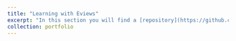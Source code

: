 ```yaml
---
title: "Learning with Eviews"
excerpt: "In this section you will find a [repository](https://github.com/andreab0106/Eviews-), where where you will learn more about Eviews. If time series is your passion, you are very lucky to find this repo."
collection: portfolio
---
```






